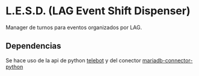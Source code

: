 # L.E.S.D. (LAG Event Shift Dispenser)
Manager de turnos para eventos organizados por LAG.

## Dependencias

Se hace uso de la api de python [telebot](https://pypi.org/project/pyTelegramBotAPI/) y del conector [mariadb-connector-python](https://github.com/mariadb-corporation/mariadb-connector-python)
